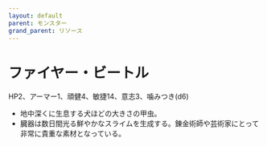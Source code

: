 ```yaml
---
layout: default
parent: モンスター
grand_parent: リソース
---
```


# ファイヤー・ビートル

HP2、アーマー1、頑健4、敏捷14、意志3、噛みつき(d6)

- 地中深くに生息する犬ほどの大きさの甲虫。
- 臓器は数日間光る鮮やかなスライムを生成する。錬金術師や芸術家にとって非常に貴重な素材となっている。
